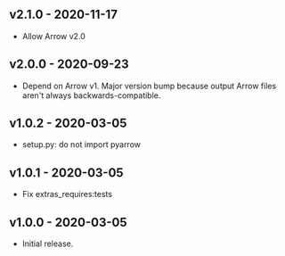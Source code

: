 v2.1.0 - 2020-11-17
-------------------

* Allow Arrow v2.0 

v2.0.0 - 2020-09-23
-------------------

* Depend on Arrow v1. Major version bump because output Arrow files aren't
  always backwards-compatible.

v1.0.2 - 2020-03-05
-------------------

* setup.py: do not import pyarrow

v1.0.1 - 2020-03-05
-------------------

* Fix extras_requires:tests

v1.0.0 - 2020-03-05
-------------------

* Initial release.

